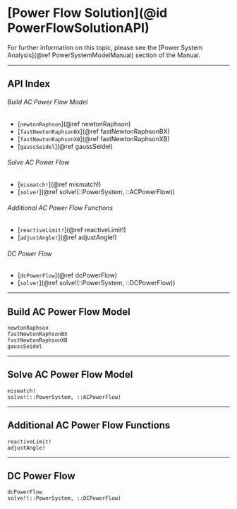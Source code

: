 # [Power Flow Solution](@id PowerFlowSolutionAPI)

For further information on this topic, please see the [Power System Analysis](@ref PowerSystemModelManual) section of the Manual.

---

## API Index

###### Build AC Power Flow Model
* [`newtonRaphson`](@ref newtonRaphson)
* [`fastNewtonRaphsonBX`](@ref fastNewtonRaphsonBX)
* [`fastNewtonRaphsonXB`](@ref fastNewtonRaphsonXB)
* [`gaussSeidel`](@ref gaussSeidel)

###### Solve AC Power Flow
* [`mismatch!`](@ref mismatch!)
* [`solve!`](@ref solve!(::PowerSystem, ::ACPowerFlow))

###### Additional AC Power Flow Functions
* [`reactiveLimit!`](@ref reactiveLimit!)
* [`adjustAngle!`](@ref adjustAngle!)

###### DC Power Flow
* [`dcPowerFlow`](@ref dcPowerFlow)
* [`solve!`](@ref solve!(::PowerSystem, ::DCPowerFlow))

---

## Build AC Power Flow Model
```@docs
newtonRaphson
fastNewtonRaphsonBX
fastNewtonRaphsonXB
gaussSeidel
```

---

## Solve AC Power Flow Model
```@docs
mismatch!
solve!(::PowerSystem, ::ACPowerFlow)
```

---

## Additional AC Power Flow Functions
```@docs
reactiveLimit!
adjustAngle!
```

---

## DC Power Flow
```@docs
dcPowerFlow
solve!(::PowerSystem, ::DCPowerFlow)
```
